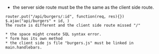 * the server side route must be the the same as the client side route.
```
router.put("/api/burgers/:id", function(req, res){})
$.ajax("api/burgers" + id, )
The route is different and the client side route missed "/"

* the space might create SQL syntax error.
* form has its own method
* the client side js file "burgers.js" must be linked in main.handlebars.